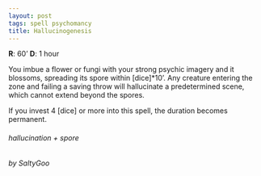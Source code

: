 ```yaml
---
layout: post
tags: spell psychomancy
title: Hallucinogenesis
---
```

**R**: 60’		**D**: 1 hour

You imbue a flower or fungi with your strong psychic imagery and it blossoms, spreading its spore within [dice]*10’. Any creature entering the zone and failing a saving throw will hallucinate a predetermined scene, which cannot extend beyond the spores.

If you invest 4 [dice] or more into this spell, the duration becomes permanent.

###### hallucination + spore
###### by SaltyGoo

